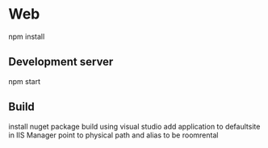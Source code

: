 # Web

npm install

## Development server

npm start

## Build

install nuget package
build using visual studio 
add application to defaultsite in IIS Manager point to physical path and alias to be roomrental






